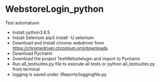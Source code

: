 # WebstoreLogin_python
Test automatuon


- Install python3.8.5
- Install Selenium pip3 install -U selenium
- Download and Install chrome webdriver from https://chromedriver.chromium.org/downloads
- Download Pycharm
- Download the project TestWebsitelogin and import to Pycharm
- Run all_testsuites.py file to execute all tests or python all_testsuites.py from terminal
- logging is saved under /Reports/loggingfile.py

